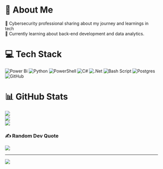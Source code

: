 # 💫 About Me
🔭 Cybersecurity professional sharing about my journey and learnings in tech<br>
🔭 Currently learning about back-end development and data analytics.


# 💻 Tech Stack
![Power Bi](https://img.shields.io/badge/power_bi-F2C811?style=for-the-badge&logo=powerbi&logoColor=black) 
![Python](https://img.shields.io/badge/python-3670A0?style=for-the-badge&logo=python&logoColor=ffdd54) 
![PowerShell](https://img.shields.io/badge/PowerShell-%235391FE.svg?style=for-the-badge&logo=powershell&logoColor=white) 
![C#](https://img.shields.io/badge/c%23-%23239120.svg?style=for-the-badge&logo=csharp&logoColor=white) 
![.Net](https://img.shields.io/badge/.NET-5C2D91?style=for-the-badge&logo=.net&logoColor=white) 
![Bash Script](https://img.shields.io/badge/bash_script-%23121011.svg?style=for-the-badge&logo=gnu-bash&logoColor=white) 
![Postgres](https://img.shields.io/badge/postgres-%23316192.svg?style=for-the-badge&logo=postgresql&logoColor=white) 
![GitHub](https://img.shields.io/badge/github-%23121011.svg?style=for-the-badge&logo=github&logoColor=white) 

# 📊 GitHub Stats
![](https://github-readme-stats.vercel.app/api?username=etkhoan&theme=tokyonight&hide_border=false&include_all_commits=false&count_private=false)<br/>
![](https://nirzak-streak-stats.vercel.app/?user=etkhoan&theme=tokyonight&hide_border=false)<br/>
![](https://github-readme-stats.vercel.app/api/top-langs/?username=etkhoan&theme=tokyonight&hide_border=false&include_all_commits=false&count_private=false&layout=compact)

### ✍️ Random Dev Quote
![](https://quotes-github-readme.vercel.app/api?type=horizontal&theme=radical)

---
[![](https://visitcount.itsvg.in/api?id=etkhoan&icon=0&color=0)](https://visitcount.itsvg.in)

